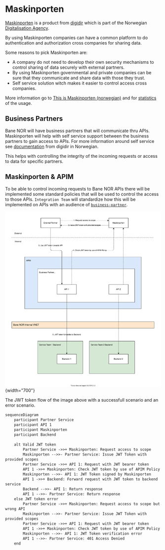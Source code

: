 # Maskinporten

[Maskinporten](https://samarbeid.digdir.no/maskinporten/maskinporten/25) is a product from [digidir](https://www.digdir.no/) which is part of the Norwegian [Digitalisation Agency](https://www.digdir.no/digdir/about-norwegian-digitalisation-agency/887).

By using Maskinporten companies can have a common platform to do authentication and authorization cross companies for sharing data.

Some reasons to pick Maskinporten are:

- A company do not need to develop their own security mechanisms to control sharing of data securely with external partners.
- By using Maskinporten governmental and private companies can be sure that they communicate and share data with those they trust.
- Self service solution witch makes it easier to control access cross companies.

More information go to [This is Maskinporten (norwegian)](https://samarbeid.digdir.no/maskinporten/dette-er-maskinporten/96) and for [statistics](https://samarbeid.digdir.no/maskinporten/maskinporten/995) of the usage.

## Business Partners

Bane NOR will have business partners that will communicate thru APIs. Maskinporten will help with self service support between the business partners to gain access to APIs. For more information around self service see [documentation](https://docs.digdir.no/docs/Maskinporten/maskinporten_sjolvbetjening_web.html) from digidir in Norwegian.

This helps with controlling the integrity of the incoming requests or access to data for specific partners.

## Maskinporten & APIM

To be able to control incoming requests to Bane NOR APIs there will be implemented some standard policies that will be used to control the access to those APIs. `Integration Team` will standardize how this will be implemented on APIs with an audience of [`business-partner`](../../guidelines/integration.md).

![maskinporten](../../img/apim/security-maskinporten.drawio.svg){width="700"}

The JWT token flow of the image above with a successfull scenario and an error scenario.

```mermaid
sequenceDiagram
    participant Partner Service
    participant API 1
    participant Maskinporten
    participant Backend

    alt Valid JWT token
        Partner Service ->>+ Maskinporten: Request access to scope
        Maskinporten -->>- Partner Service: Issue JWT Token with provided scopes
        Partner Service ->>+ API 1: Request with JWT bearer token
        API 1 ->>+ Maskinporten: Check JWT token by use of APIM Policy
        Maskinporten -->>- API 1: JWT Token signed by Maskinporten
        API 1 ->>+ Backend: Forward request with JWT token to backend service
        Backend -->>- API 1: Return response
        API 1 -->>- Partner Service: Return response
    else JWT token error
        Partner Service ->>+ Maskinporten: Request access to scope but wrong API
        Maskinporten -->>- Partner Service: Issue JWT Token with provided scopes
        Partner Service ->>+ API 1: Request with JWT bearer token
        API 1 ->>+ Maskinporten: Check JWT token by use of APIM Policy
        Maskinporten -->>- API 1: JWT Token verification error
        API 1 -->>- Partner Service: 401 Access Denied
    end
```
